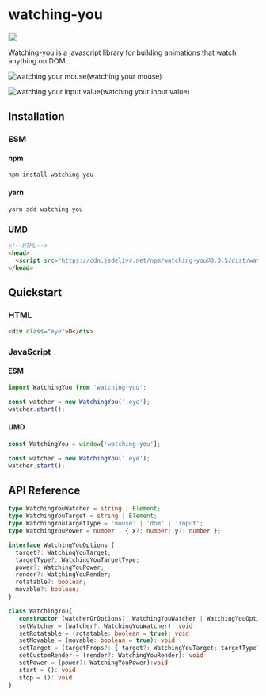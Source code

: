 # watching-you

<a href="https://www.npmjs.com/package/watching-you"><img src="https://badge.fury.io/js/watching-you.svg" alt="npm version" height="18"></a>

Watching-you is a javascript library for building animations that watch anything on DOM.

![watching your mouse](https://github.com/jj811208/watching-you/blob/main/static/1.gif)(watching your mouse)

![watching your input value](https://github.com/jj811208/watching-you/blob/main/static/2.gif)(watching your input value)

## Installation

### ESM

#### npm

```
npm install watching-you
```

#### yarn

```
yarn add watching-you
```

### UMD

```html
<!--HTML-->
<head>
  <script src="https://cdn.jsdelivr.net/npm/watching-you@0.0.5/dist/watching-you.umd.cjs"></script>
</head>
```

## Quickstart

### HTML

```html
<div class="eye">O</div>
```

### JavaScript

#### ESM

```javascript
import WatchingYou from 'watching-you';

const watcher = new WatchingYou('.eye');
watcher.start();
```

#### UMD

```javascript
const WatchingYou = window['watching-you'];

const watcher = new WatchingYou('.eye');
watcher.start();
```

## API Reference

```typescript
type WatchingYouWatcher = string | Element;
type WatchingYouTarget = string | Element;
type WatchingYouTargetType = 'mouse' | 'dom' | 'input';
type WatchingYouPower = number | { x?: number; y?: number };

interface WatchingYouOptions {
  target?: WatchingYouTarget;
  targetType?: WatchingYouTargetType;
  power?: WatchingYouPower;
  render?: WatchingYouRender;
  rotatable?: boolean;
  movable?: boolean;
}

class WatchingYou{
   constructor (watcherOrOptions?: WatchingYouWatcher | WatchingYouOptions,optionsBase: WatchingYouOptions = {}){}
   setWatcher = (watcher?: WatchingYouWatcher): void
   setRotatable = (rotatable: boolean = true): void
   setMovable = (movable: boolean = true): void
   setTarget = (targetProps?: { target?: WatchingYouTarget; targetType?: WatchingYouTargetType; }): void
   setCustomRender = (render?: WatchingYouRender): void
   setPower = (power?: WatchingYouPower):void
   start = (): void
   stop = (): void
}
```
